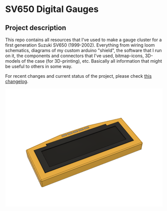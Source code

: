 # SV650 Digital Gauges

## Project description
This repo contains all resources that I've used to make a gauge cluster for a first generation Suzuki SV650 (1999-2002). Everything from wiring loom schematics, diagrams of my custom arduino "shield", the software that I run on it, the components and connectors that I've used, bitmap-icons, 3D-models of the case (for 3D-printing), etc. Basically all information that might be useful to others in some way.

For recent changes and current status of the project, please check [this changelog](CHANGEBLOG.md).

![display in case](https://github.com/RobinWagenaar/motorcycle-gaugecluster/blob/master/casing/3.1%E2%80%9D%20oled%20case%20v17.png "display in case")



